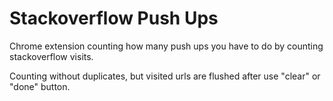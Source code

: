 # Stackoverflow Push Ups

Chrome extension counting how many push ups you have to do by counting stackoverflow visits.

Counting without duplicates, but visited urls are flushed after use "clear" or "done" button.
